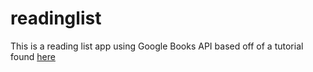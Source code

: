 # readinglist

This is a reading list app using Google Books API based off of a tutorial found [here](http://learn.devfe.st/webdev/#level0)

